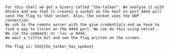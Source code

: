    For this chall we get a binary called "the-talker". We analyze it with Ghidra and see that it creates a socket on the host on port 4444 will send the flag to that socket. Also, the socket uses the UDP connection.
    We ssh to the remote server with the give credentials and we have to find a way to listen on the 4444 port. We can do this using netcat.
    We run the command: nc -lvu -p 4444.
    We wait a little bit and see the flag written on the screen.

    The flag is: SSS{the_talker_has_spoken}